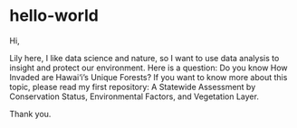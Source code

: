 # hello-world

Hi,

Lily here, I like data science and nature, so I want to use data analysis to insight and protect our environment.
Here is a question: Do you know How Invaded are Hawai‘i’s Unique Forests?
If you want to know more about this topic, please read my first repository: A Statewide Assessment by Conservation Status, Environmental Factors, and Vegetation Layer.

Thank you.
